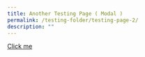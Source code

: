 ```yaml
---
title: Another Testing Page ( Modal )
permalink: /testing-folder/testing-page-2/
description: ""
---
```

<style>

.modal-window {
	opacity: 0;
	
	}
	
.modal-window:target {
	opacity:1;
	pointer-events: auto;
	}

.modal-window > div {
	width: 80%;
	height: 60%;
	
	
	}



</style>

<a href="#Openmodal">Click me</a>

<div class="modal-window" id="Openmodal">
	<div>
		<a class="modal-close" title="close" href="#modal-close">close x</a>
		<h3>The modal</h3>
	</div>
</div>